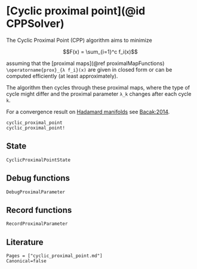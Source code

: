 # [Cyclic proximal point](@id CPPSolver)

The Cyclic Proximal Point (CPP) algorithm aims to minimize

```math
F(x) = \sum_{i=1}^c f_i(x)
```

assuming that the [proximal maps](@ref proximalMapFunctions) ``\operatorname{prox}_{λ f_i}(x)``
are given in closed form or can be computed efficiently (at least approximately).

The algorithm then cycles through these proximal maps, where the type of cycle
might differ and the proximal parameter ``λ_k`` changes after each cycle ``k``.

For a convergence result on
[Hadamard manifolds](https://en.wikipedia.org/wiki/Hadamard_manifold)
see [Bacak:2014](@citet*).

```@docs
cyclic_proximal_point
cyclic_proximal_point!
```

## State

```@docs
CyclicProximalPointState
```

## Debug functions

```@docs
DebugProximalParameter
```

## Record functions

```@docs
RecordProximalParameter
```

## Literature

```@bibliography
Pages = ["cyclic_proximal_point.md"]
Canonical=false
```
